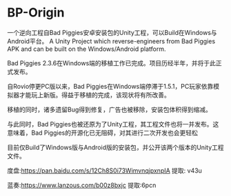 # BP-Origin

一个逆向工程自Bad Piggies安卓安装包的Unity工程，可以Build在Windows与Android平台。
A Unity Project which reverse-engineers from Bad Piggies APK and can be built on the Windows/Android platform.


Bad Piggies 2.3.6在Windows端的移植工作已完成。项目历经半年，并将于此正式发布。

自Rovio停更PC版以来，Bad Piggies在Windows端停滞于1.5.1，PC玩家依靠模拟器才能玩上新版。得益于移植的完成，该现状将有所改善。

移植的同时，诸多遗留Bug得到修复，广告也被移除，安装包体积得到缩减。

与此同时，Bad Piggies也被还原为了Unity工程，其工程文件也将一并发布。这意味着，Bad Piggies的开源化已无阻碍，对其进行二次开发也会更轻松


目前仅Build了Windows版与Android版的安装包，并公开该两个版本的Unity工程文件。

度盘:https://pan.baidu.com/s/12Ch8S0i73WimvnqjpxnpIA 提取: v43u

蓝奏:https://www.lanzous.com/b00z8bxjc 提取:6pcn
